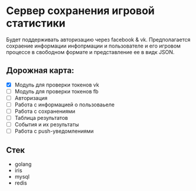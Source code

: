 # Сервер сохранения игровой статистики

Будет поддерживать авторизацию через facebook & vk.
Предполагается сохраение информации инфопрмации и пользователе и его игровом процессе в свободном формате и представление ее в видк JSON.

## Дорожная карта:
- [x] Модуль для проверки токенов vk
- [ ] Модуль для проверки токенов fb
- [ ] Авторизация
- [ ] Работа с информацией о пользоваьеле
- [ ] Работа с сохранениями
- [ ] Таблица результатов
- [ ] События и их результаты
- [ ] Работа с push-уведомлениями

## Стек
* golang
* iris
* mysql
* redis




